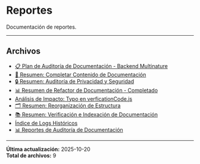 # Reportes

Documentación de reportes.

---

## Archivos

- [📋 Plan de Auditoría de Documentación - Backend Multinature](./docs-audit-plan.md)
- [📝 Resumen: Completar Contenido de Documentación](./docs-fill-content-summary.md)
- [🔒 Resumen: Auditoría de Privacidad y Seguridad](./docs-privacy-pass-summary.md)
- [📊 Resumen de Refactor de Documentación - Completado](./docs-refactor-summary.md)
- [Análisis de Impacto: Typo en verficationCode.js](./docs-refactor-typo-analysis.md)
- [🗂️ Resumen: Reorganización de Estructura](./docs-structure-summary.md)
- [📚 Resumen: Verificación e Indexación de Documentación](./docs-verify-summary.md)
- [Índice de Logs Históricos](./LOGS_INDEX.md)
- [📊 Reportes de Auditoría de Documentación](./README.md)

---

**Última actualización:** 2025-10-20  
**Total de archivos:** 9
